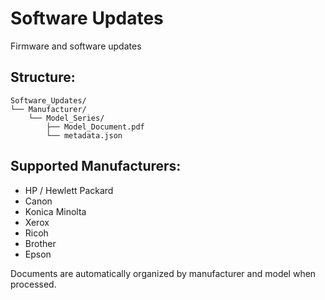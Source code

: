 # Software Updates

Firmware and software updates

## Structure:
```
Software_Updates/
└── Manufacturer/
    └── Model_Series/
        ├── Model_Document.pdf
        └── metadata.json
```

## Supported Manufacturers:
- HP / Hewlett Packard
- Canon
- Konica Minolta
- Xerox
- Ricoh
- Brother
- Epson

Documents are automatically organized by manufacturer and model when processed.

